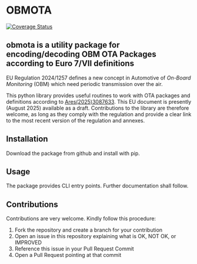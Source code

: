 # OBMOTA

[![Coverage Status](https://coveralls.io/repos/github/daemonPainter/obmota/badge.svg?branch=main)](https://coveralls.io/github/daemonPainter/obmota?branch=main)

## obmota is a utility package for encoding/decoding OBM OTA Packages according to Euro 7/VII definitions

EU Regulation 2024/1257 defines a new concept in Automotive of *On-Board Monitoring* (OBM) which need periodic transmission over the air.

This python library provides useful routines to work with OTA packages and definitions according to [Ares(2025)3087633](https://eur-lex.europa.eu/legal-content/EN/TXT/HTML/?uri=PI_COM:Ares(2025)3087633).
This EU document is presently (August 2025) available as a draft. Contributions to the library are therefore welcome, as long as they comply with the regulation and provide a clear link to the most recent version of the regulation and annexes.

## Installation

Download the package from github and install with pip.

## Usage

The package provides CLI entry points. Further documentation shall follow.

## Contributions

Contributions are very welcome. Kindly follow this procedure:

1. Fork the repository and create a branch for your contribution
2. Open an issue in this repository explaining what is OK, NOT OK, or IMPROVED
3. Reference this issue in your Pull Request Commit
4. Open a Pull Request pointing at that commit